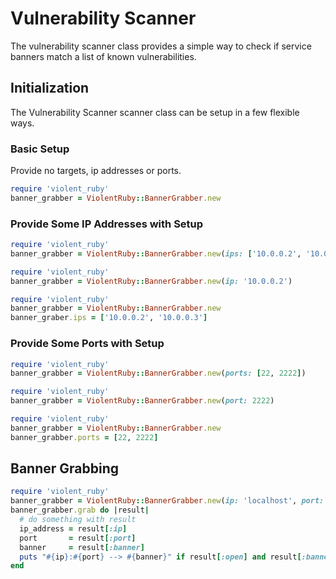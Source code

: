 # Vulnerability Scanner

The vulnerability scanner class provides a simple way to check if service banners match a list of known vulnerabilities.

## Initialization

The Vulnerability Scanner scanner class can be setup in a few flexible ways.

### Basic Setup

Provide no targets, ip addresses or ports.

```ruby
require 'violent_ruby'
banner_grabber = ViolentRuby::BannerGrabber.new
```

### Provide Some IP Addresses with Setup

```ruby
require 'violent_ruby'
banner_grabber = ViolentRuby::BannerGrabber.new(ips: ['10.0.0.2', '10.0.0.3'])
```

```ruby
require 'violent_ruby'
banner_grabber = ViolentRuby::BannerGrabber.new(ip: '10.0.0.2')
```

```ruby
require 'violent_ruby'
banner_grabber = ViolentRuby::BannerGrabber.new
banner_graber.ips = ['10.0.0.2', '10.0.0.3']
```

### Provide Some Ports with Setup

```ruby
require 'violent_ruby'
banner_grabber = ViolentRuby::BannerGrabber.new(ports: [22, 2222])
```

```ruby
require 'violent_ruby'
banner_grabber = ViolentRuby::BannerGrabber.new(port: 2222)
```

```ruby
require 'violent_ruby'
banner_grabber = ViolentRuby::BannerGrabber.new
banner_grabber.ports = [22, 2222]
```

## Banner Grabbing

```ruby
require 'violent_ruby'
banner_grabber = ViolentRuby::BannerGrabber.new(ip: 'localhost', port: 2222)
banner_grabber.grab do |result|
  # do something with result
  ip_address = result[:ip]
  port       = result[:port]
  banner     = result[:banner]
  puts "#{ip}:#{port} --> #{banner}" if result[:open] and result[:banner]
end
```
